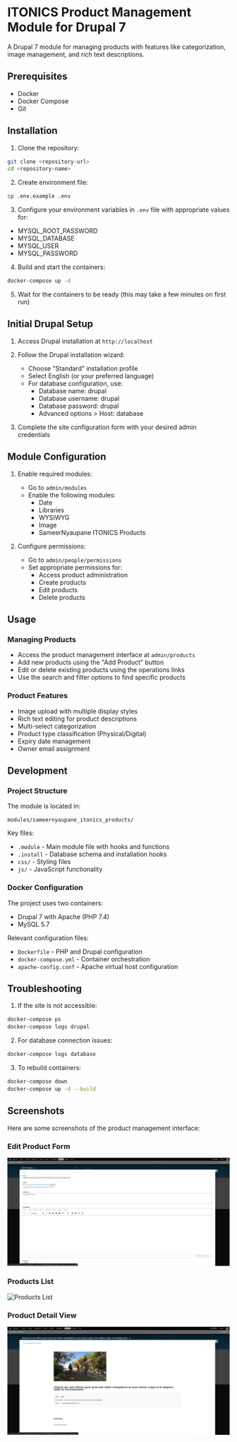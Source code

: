 # ITONICS Product Management Module for Drupal 7

A Drupal 7 module for managing products with features like categorization, image management, and rich text descriptions.

## Prerequisites

- Docker
- Docker Compose
- Git

## Installation

1. Clone the repository:
```bash
git clone <repository-url>
cd <repository-name>
```

2. Create environment file:
```bash
cp .env.example .env
```

3. Configure your environment variables in `.env` file with appropriate values for:
- MYSQL_ROOT_PASSWORD
- MYSQL_DATABASE
- MYSQL_USER
- MYSQL_PASSWORD

4. Build and start the containers:
```bash
docker-compose up -d
```

5. Wait for the containers to be ready (this may take a few minutes on first run)

## Initial Drupal Setup

1. Access Drupal installation at `http://localhost`

2. Follow the Drupal installation wizard:
   - Choose "Standard" installation profile
   - Select English (or your preferred language)
   - For database configuration, use:
     - Database name: drupal
     - Database username: drupal
     - Database password: drupal
     - Advanced options > Host: database

3. Complete the site configuration form with your desired admin credentials

## Module Configuration

1. Enable required modules:
   - Go to `admin/modules`
   - Enable the following modules:
     - Date
     - Libraries
     - WYSIWYG
     - Image
     - SameerNyaupane ITONICS Products

2. Configure permissions:
   - Go to `admin/people/permissions`
   - Set appropriate permissions for:
     - Access product administration
     - Create products
     - Edit products
     - Delete products

## Usage

### Managing Products

- Access the product management interface at `admin/products`
- Add new products using the "Add Product" button
- Edit or delete existing products using the operations links
- Use the search and filter options to find specific products

### Product Features

- Image upload with multiple display styles
- Rich text editing for product descriptions
- Multi-select categorization
- Product type classification (Physical/Digital)
- Expiry date management
- Owner email assignment

## Development

### Project Structure

The module is located in:
```
modules/sameernyaupane_itonics_products/
```

Key files:
- `.module` - Main module file with hooks and functions
- `.install` - Database schema and installation hooks
- `css/` - Styling files
- `js/` - JavaScript functionality

### Docker Configuration

The project uses two containers:
- Drupal 7 with Apache (PHP 7.4)
- MySQL 5.7

Relevant configuration files:
- `Dockerfile` - PHP and Drupal configuration
- `docker-compose.yml` - Container orchestration
- `apache-config.conf` - Apache virtual host configuration

## Troubleshooting

1. If the site is not accessible:
```bash
docker-compose ps
docker-compose logs drupal
```

2. For database connection issues:
```bash
docker-compose logs database
```

3. To rebuild containers:
```bash
docker-compose down
docker-compose up -d --build
```

## Screenshots

Here are some screenshots of the product management interface:

### Edit Product Form
![Edit Product Form](screenshots/product-edit.png)

### Products List
![Products List](screenshots/products-list.png)

### Product Detail View
![Product Detail View](screenshots/product-view.png)
